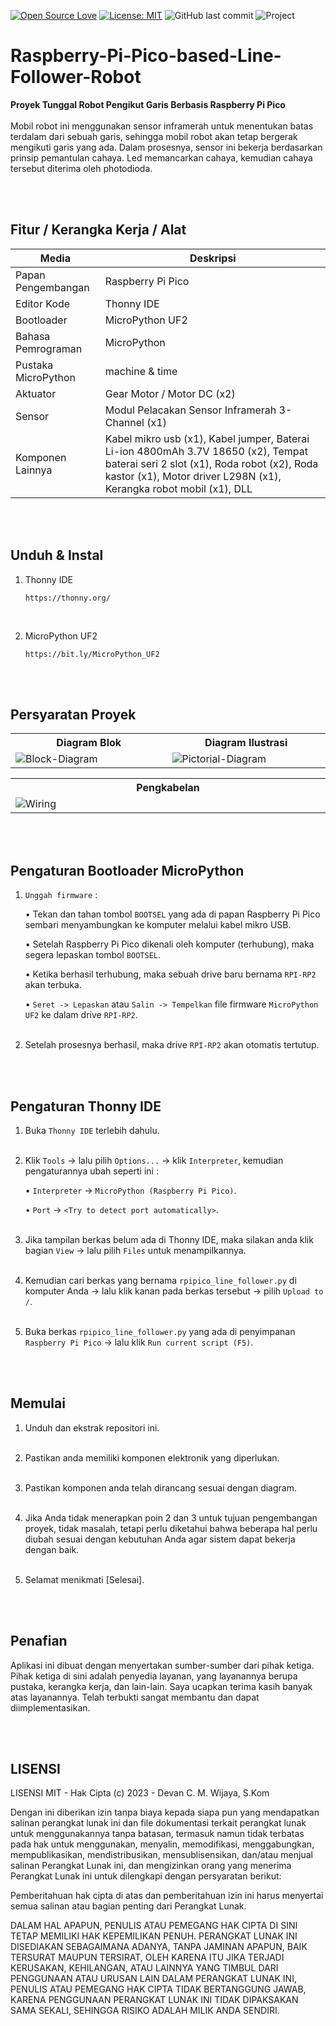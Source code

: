 [![Open Source Love](https://badges.frapsoft.com/os/v1/open-source.svg?style=flat)](https://github.com/ellerbrock/open-source-badges/)
[![License: MIT](https://img.shields.io/badge/License-MIT-blue.svg?logo=github&color=%23F7DF1E)](https://opensource.org/licenses/MIT)
![GitHub last commit](https://img.shields.io/github/last-commit/devancakra/Smart-Green-House-Berbasis-IoT-Mobile-Apps)
![Project](https://img.shields.io/badge/Project-Raspberry%20Pi%20Pico-light.svg?style=flat&logo=raspberrypi&logoColor=white&color=%23F7DF1E)

# Raspberry-Pi-Pico-based-Line-Follower-Robot
<strong>Proyek Tunggal Robot Pengikut Garis Berbasis Raspberry Pi Pico</strong><br><br>
Mobil robot ini menggunakan sensor inframerah untuk menentukan batas terdalam dari sebuah garis, sehingga mobil robot akan tetap bergerak mengikuti garis yang ada. Dalam prosesnya, sensor ini bekerja berdasarkan prinsip pemantulan cahaya. Led memancarkan cahaya, kemudian cahaya tersebut diterima oleh photodioda.

<br><br>

## Fitur / Kerangka Kerja / Alat
| Media | Deskripsi |
| --- | --- |
| Papan Pengembangan | Raspberry Pi Pico |
| Editor Kode | Thonny IDE |
| Bootloader | MicroPython UF2 |
| Bahasa Pemrograman | MicroPython |
| Pustaka MicroPython | machine & time |
| Aktuator | Gear Motor / Motor DC (x2) |
| Sensor | Modul Pelacakan Sensor Inframerah 3-Channel (x1) |
| Komponen Lainnya | Kabel mikro usb (x1), Kabel jumper, Baterai Li-ion 4800mAh 3.7V 18650 (x2), Tempat baterai seri 2 slot (x1), Roda robot (x2), Roda kastor (x1), Motor driver L298N (x1), Kerangka robot mobil (x1), DLL |

<br><br>

## Unduh & Instal
1. Thonny IDE

   ```
   https://thonny.org/
   ```
<br>

2. MicroPython UF2

   ```
   https://bit.ly/MicroPython_UF2
   ```
   
<br><br>

## Persyaratan Proyek
<table>
<tr>
<th width="420">Diagram Blok</th>
<th width="420">Diagram Ilustrasi</th>
</tr>
<tr>
<td><img src="https://github.com/devancakra/Raspberry-Pi-Pico-based-Line-Follower-Robot/assets/54527592/2d13dd05-7f81-45cb-9e72-9e8d3ff9a8ef" alt="Block-Diagram"></td>
<td><img src="https://github.com/devancakra/Raspberry-Pi-Pico-based-Line-Follower-Robot/assets/54527592/57993fbc-c5b8-4bc7-843f-cc588dc5b3ad" alt="Pictorial-Diagram"></td>
</tr>
</table>
<table>
<tr>
<th width="840">Pengkabelan</th>
</tr>
<tr>
<td><img src="https://github.com/devancakra/Raspberry-Pi-Pico-based-Line-Follower-Robot/assets/54527592/ddd2d7d3-8102-4af3-9751-e60908459330" alt="Wiring"></td>
</tr>
</table>

<br><br>

## Pengaturan Bootloader MicroPython
1. ``` Unggah firmware ``` :

   • Tekan dan tahan tombol ``` BOOTSEL ``` yang ada di papan Raspberry Pi Pico sembari menyambungkan ke komputer melalui kabel mikro USB.

   • Setelah Raspberry Pi Pico dikenali oleh komputer (terhubung), maka segera lepaskan tombol ``` BOOTSEL ```.
   
   • Ketika berhasil terhubung, maka sebuah drive baru bernama ``` RPI-RP2 ``` akan terbuka.
   
   • ``` Seret -> Lepaskan ``` atau ``` Salin -> Tempelkan ``` file firmware ``` MicroPython UF2 ``` ke dalam drive ``` RPI-RP2 ```.<br><br>

2. Setelah prosesnya berhasil, maka drive ``` RPI-RP2 ``` akan otomatis tertutup.

<br><br>

## Pengaturan Thonny IDE
1. Buka ``` Thonny IDE ``` terlebih dahulu.<br><br>

2. Klik ``` Tools ``` -> lalu pilih ``` Options... ``` -> klik ``` Interpreter ```, kemudian pengaturannya ubah seperti ini :

   • ``` Interpreter ``` -> ``` MicroPython (Raspberry Pi Pico) ```.

   • ``` Port ``` -> ``` <Try to detect port automatically> ```.<br><br>

3. Jika tampilan berkas belum ada di Thonny IDE, maka silakan anda klik bagian ``` View ``` -> lalu pilih ``` Files ``` untuk menampilkannya.<br><br>

4. Kemudian cari berkas yang bernama ``` rpipico_line_follower.py ``` di komputer Anda -> lalu klik kanan pada berkas tersebut -> pilih ``` Upload to / ```.<br><br>

5. Buka berkas ``` rpipico_line_follower.py ``` yang ada di penyimpanan ``` Raspberry Pi Pico ``` -> lalu klik ``` Run current script (F5) ```.

<br><br>

## Memulai
1. Unduh dan ekstrak repositori ini.<br><br>
   
2. Pastikan anda memiliki komponen elektronik yang diperlukan.<br><br>
   
3. Pastikan komponen anda telah dirancang sesuai dengan diagram.<br><br>
    
4. Jika Anda tidak menerapkan poin 2 dan 3 untuk tujuan pengembangan proyek, tidak masalah, tetapi perlu diketahui bahwa beberapa hal perlu diubah sesuai dengan kebutuhan Anda agar sistem dapat bekerja dengan baik.<br><br>

5. Selamat menikmati [Selesai].

<br><br>

## Penafian
Aplikasi ini dibuat dengan menyertakan sumber-sumber dari pihak ketiga. Pihak ketiga di sini adalah penyedia layanan, yang layanannya berupa pustaka, kerangka kerja, dan lain-lain. Saya ucapkan terima kasih banyak atas layanannya. Telah terbukti sangat membantu dan dapat diimplementasikan.

<br><br>

## LISENSI
LISENSI MIT - Hak Cipta (c) 2023 - Devan C. M. Wijaya, S.Kom

Dengan ini diberikan izin tanpa biaya kepada siapa pun yang mendapatkan salinan perangkat lunak ini dan file dokumentasi terkait perangkat lunak untuk menggunakannya tanpa batasan, termasuk namun tidak terbatas pada hak untuk menggunakan, menyalin, memodifikasi, menggabungkan, mempublikasikan, mendistribusikan, mensublisensikan, dan/atau menjual salinan Perangkat Lunak ini, dan mengizinkan orang yang menerima Perangkat Lunak ini untuk dilengkapi dengan persyaratan berikut:

Pemberitahuan hak cipta di atas dan pemberitahuan izin ini harus menyertai semua salinan atau bagian penting dari Perangkat Lunak.

DALAM HAL APAPUN, PENULIS ATAU PEMEGANG HAK CIPTA DI SINI TETAP MEMILIKI HAK KEPEMILIKAN PENUH. PERANGKAT LUNAK INI DISEDIAKAN SEBAGAIMANA ADANYA, TANPA JAMINAN APAPUN, BAIK TERSURAT MAUPUN TERSIRAT, OLEH KARENA ITU JIKA TERJADI KERUSAKAN, KEHILANGAN, ATAU LAINNYA YANG TIMBUL DARI PENGGUNAAN ATAU URUSAN LAIN DALAM PERANGKAT LUNAK INI, PENULIS ATAU PEMEGANG HAK CIPTA TIDAK BERTANGGUNG JAWAB, KARENA PENGGUNAAN PERANGKAT LUNAK INI TIDAK DIPAKSAKAN SAMA SEKALI, SEHINGGA RISIKO ADALAH MILIK ANDA SENDIRI.

